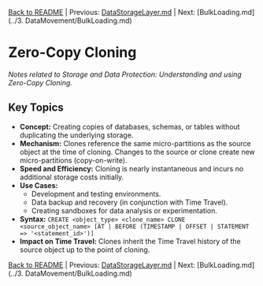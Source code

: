 [Back to README](../README.md) | Previous: [DataStorageLayer.md](DataStorageLayer.md) | Next: [BulkLoading.md](../3. DataMovement/BulkLoading.md)

# Zero-Copy Cloning

*Notes related to Storage and Data Protection: Understanding and using Zero-Copy Cloning.*

## Key Topics
*   **Concept:** Creating copies of databases, schemas, or tables without duplicating the underlying storage.
*   **Mechanism:** Clones reference the same micro-partitions as the source object at the time of cloning. Changes to the source or clone create new micro-partitions (copy-on-write).
*   **Speed and Efficiency:** Cloning is nearly instantaneous and incurs no additional storage costs initially.
*   **Use Cases:**
    *   Development and testing environments.
    *   Data backup and recovery (in conjunction with Time Travel).
    *   Creating sandboxes for data analysis or experimentation.
*   **Syntax:** `CREATE <object_type> <clone_name> CLONE <source_object_name> [AT | BEFORE (TIMESTAMP | OFFSET | STATEMENT => '<statement_id>')]`
*   **Impact on Time Travel:** Clones inherit the Time Travel history of the source object up to the point of cloning.


[Back to README](../README.md) | Previous: [DataStorageLayer.md](DataStorageLayer.md) | Next: [BulkLoading.md](../3. DataMovement/BulkLoading.md)

